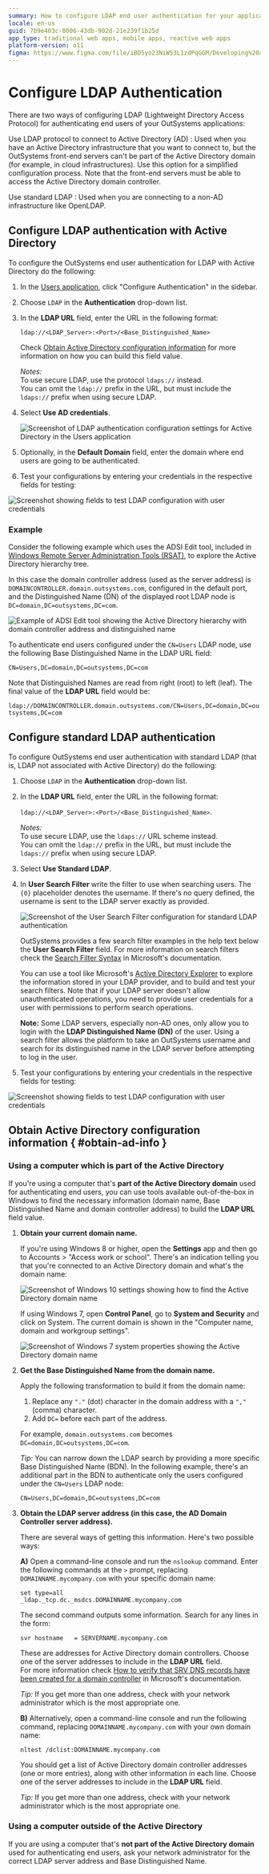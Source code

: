 ```yaml
---
summary: How to configure LDAP end user authentication for your applications (both LDAP with Active Directory and standard LDAP).
locale: en-us
guid: 7b9e403c-8006-43db-902d-21e239f1b25d
app_type: traditional web apps, mobile apps, reactive web apps
platform-version: o11
figma: https://www.figma.com/file/iBD5yo23NiW53L1zdPqGGM/Developing%20an%20Application?node-id=280:64
---
```


# Configure LDAP Authentication

There are two ways of configuring LDAP (Lightweight Directory Access Protocol) for authenticating end users of your OutSystems applications:

Use LDAP protocol to connect to Active Directory (AD)
:   Used when you have an Active Directory infrastructure that you want to connect to, but the OutSystems front-end servers can't be part of the Active Directory domain (for example, in cloud infrastructures). Use this option for a simplified configuration process. Note that the front-end servers must be able to access the Active Directory domain controller.

Use standard LDAP
:   Used when you are connecting to a non-AD infrastructure like OpenLDAP.

## Configure LDAP authentication with Active Directory

To configure the OutSystems end user authentication for LDAP with Active Directory do the following:

1. In the [Users application](<../accessing-users.md>), click "Configure Authentication" in the sidebar.

1. Choose `LDAP` in the **Authentication** drop-down list.

1. In the **LDAP URL** field, enter the URL in the following format:  

    `ldap://<LDAP_Server>:<Port>/<Base_Distinguished_Name>`

    Check [Obtain Active Directory configuration information](<#obtain-ad-info>) for more information on how you can build this field value.

    _Notes:_  
    To use secure LDAP, use the protocol `ldaps://` instead.  
    You can omit the `ldap://` prefix in the URL, but must include the `ldaps://` prefix when using secure LDAP.

1. Select **Use AD credentials**.

    ![Screenshot of LDAP authentication configuration settings for Active Directory in the Users application](images/users-auth-ldap-ad.png "LDAP Authentication Configuration for Active Directory")

1. Optionally, in the **Default Domain** field, enter the domain where end users are going to be authenticated.

1. Test your configurations by entering your credentials in the respective fields for testing:

![Screenshot showing fields to test LDAP configuration with user credentials](images/users-auth-test-configuration.png "Test LDAP Configuration")

### Example

Consider the following example which uses the ADSI Edit tool, included in [Windows Remote Server Administration Tools (RSAT)](<https://support.microsoft.com/en-us/help/2693643/remote-server-administration-tools-rsat-for-windows-operating-systems>), to explore the Active Directory hierarchy tree.

In this case the domain controller address (used as the server address) is `DOMAINCONTROLLER.domain.outsystems.com`, configured in the default port, and the Distinguished Name (DN) of the displayed root LDAP node is `DC=domain,DC=outsystems,DC=com`.

![Example of ADSI Edit tool showing the Active Directory hierarchy with domain controller address and distinguished name](images/adsi-domaincontroller.png "ADSI Edit Tool Example")

To authenticate end users configured under the `CN=Users` LDAP node, use the following Base Distinguished Name in the LDAP URL field:

`CN=Users,DC=domain,DC=outsystems,DC=com`

Note that Distinguished Names are read from right (root) to left (leaf). The final value of the **LDAP URL** field would be:

`ldap://DOMAINCONTROLLER.domain.outsystems.com/CN=Users,DC=domain,DC=outsystems,DC=com`

## Configure standard LDAP authentication

To configure OutSystems end user authentication with standard LDAP (that is, LDAP not associated with Active Directory) do the following:

1. Choose `LDAP` in the **Authentication** drop-down list.

1. In the **LDAP URL** field, enter the URL in the following format:

    `ldap://<LDAP_Server>:<Port>/<Base_Distinguished_Name>`.

    _Notes:_  
    To use secure LDAP, use the `ldaps://` URL scheme instead.  
    You can omit the `ldap://` prefix in the URL, but must include the `ldaps://` prefix when using secure LDAP.

1. Select **Use Standard LDAP**.

1. In **User Search Filter** write the filter to use when searching users. The `{0}` placeholder denotes the username. If there's no query defined, the username is sent to the LDAP server exactly as provided.

    ![Screenshot of the User Search Filter configuration for standard LDAP authentication](images/ldap-user-search-filter.png "Standard LDAP User Search Filter Configuration")

    OutSystems provides a few search filter examples in the help text below the **User Search Filter** field. For more information on search filters check the [Search Filter Syntax](<https://docs.microsoft.com/en-us/windows/desktop/adsi/search-filter-syntax>) in Microsoft's documentation.

    You can use a tool like Microsoft's [Active Directory Explorer](<https://docs.microsoft.com/en-us/sysinternals/downloads/adexplorer>) to explore the information stored in your LDAP provider, and to build and test your search filters. Note that if your LDAP server doesn't allow unauthenticated operations, you need to provide user credentials for a user with permissions to perform search operations.

    **Note:** Some LDAP servers, especially non-AD ones, only allow you to login with the **LDAP Distinguished Name (DN)** of the user. Using a search filter allows the platform to take an OutSystems username and search for its distinguished name in the LDAP server before attempting to log in the user.


1. Test your configurations by entering your credentials in the respective fields for testing:

![Screenshot showing fields to test LDAP configuration with user credentials](images/users-auth-test-configuration.png "Test LDAP Configuration")

## Obtain Active Directory configuration information { #obtain-ad-info }

### Using a computer which is part of the Active Directory

If you're using a computer that's **part of the Active Directory domain** used for authenticating end users, you can use tools available out-of-the-box in Windows to find the necessary information (domain name, Base Distinguished Name and domain controller address) to build the **LDAP URL** field value.

1. **Obtain your current domain name.**

    If you're using Windows 8 or higher, open the **Settings** app and then go to Accounts > "Access work or school". There's an indication telling you that you're connected to an Active Directory domain and what's the domain name:

    ![Screenshot of Windows 10 settings showing how to find the Active Directory domain name](images/domain-howto-win10.png "Finding Domain Name in Windows 10")

    If using Windows 7, open **Control Panel**, go to **System and Security** and click on System. The current domain is shown in the "Computer name, domain and workgroup settings".

    ![Screenshot of Windows 7 system properties showing the Active Directory domain name](images/domain-howto-win7.png "Finding Domain Name in Windows 7")

1. **Get the Base Distinguished Name from the domain name.**

    Apply the following transformation to build it from the domain name:

    1. Replace any `"."` (dot) character in the domain address with a `","` (comma) character.  
    1. Add `DC=` before each part of the address.

    For example, `domain.outsystems.com` becomes `DC=domain,DC=outsystems,DC=com`.

    _Tip:_ You can narrow down the LDAP search by providing a more specific Base Distinguished Name (BDN). In the following example, there's an additional part in the BDN to authenticate only the users configured under the `CN=Users` LDAP node:

    `CN=Users,DC=domain,DC=outsystems,DC=com`

1. **Obtain the LDAP server address (in this case, the AD Domain Controller server address).**

    There are several ways of getting this information. Here's two possible ways:

    **A)** Open a command-line console and run the `nslookup` command. Enter the following commands at the `>` prompt, replacing `DOMAINNAME.mycompany.com` with your specific domain name:

    `set type=all`  
    `_ldap._tcp.dc._msdcs.DOMAINNAME.mycompany.com`

    The second command outputs some information. Search for any lines in the form:

    `svr hostname   = SERVERNAME.mycompany.com`

    These are addresses for Active Directory domain controllers. Choose one of the server addresses to include in the **LDAP URL** field.  
    For more information check [How to verify that SRV DNS records have been created for a domain controller](<https://support.microsoft.com/en-us/help/816587/how-to-verify-that-srv-dns-records-have-been-created-for-a-domain-cont>) in Microsoft's documentation.

    _Tip:_ If you get more than one address, check with your network administrator which is the most appropriate one. 

    **B)** Alternatively, open a command-line console and run the following command, replacing `DOMAINNAME.mycompany.com` with your own domain name:

    `nltest /dclist:DOMAINNAME.mycompany.com`

    You should get a list of Active Directory domain controller addresses (one or more entries), along with other information in each line. Choose one of the server addresses to include in the **LDAP URL** field.  

    _Tip:_ If you get more than one address, check with your network administrator which is the most appropriate one.

### Using a computer outside of the Active Directory

If you are using a computer that's **not part of the Active Directory domain** used for authenticating end users, ask your network administrator for the correct LDAP server address and Base Distinguished Name.
